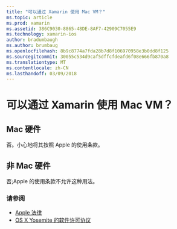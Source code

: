 ```yaml
---
title: "可以通过 Xamarin 使用 Mac VM？"
ms.topic: article
ms.prod: xamarin
ms.assetid: 386C9030-8865-48DE-8AF7-42909C7055E9
ms.technology: xamarin-ios
author: bradumbaugh
ms.author: brumbaug
ms.openlocfilehash: 8b9c8774a7fda28b7d8f106970958e3b0dd8f125
ms.sourcegitcommit: 30055c534d9caf5dffcfdeafd6f08e666fb870a8
ms.translationtype: MT
ms.contentlocale: zh-CN
ms.lasthandoff: 03/09/2018
---
```

# <a name="can-i-use-a-mac-vm-with-xamarin"></a>可以通过 Xamarin 使用 Mac VM？ 

## <a name="mac-hardware"></a>Mac 硬件
否。小心地将其按照 Apple 的使用条款。

## <a name="non-mac-hardware"></a>非 Mac 硬件
否;Apple 的使用条款不允许这种用法。

### <a name="see-also"></a>请参阅
- [Apple 法律](https://www.apple.com/legal/)
- [OS X Yosemite 的软件许可协议](http://images.apple.com/legal/sla/docs/OSX10103.pdf)
